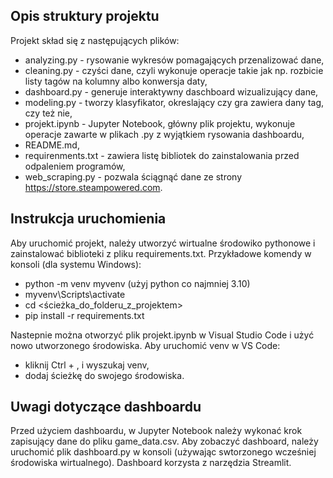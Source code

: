 ## Opis struktury projektu

Projekt skład się z następujących plików:
- analyzing.py - rysowanie wykresów pomagających przenalizować dane,
- cleaning.py - czyści dane, czyli wykonuje operacje takie jak np. rozbicie listy tagów na kolumny albo konwersja daty,
- dashboard.py - generuje interaktywny daschboard wizualizujący dane,
- modeling.py - tworzy klasyfikator, okreslający czy gra zawiera dany tag, czy też nie,
- projekt.ipynb - Jupyter Notebook, główny plik projektu, wykonuje operacje zawarte w plikach .py z wyjątkiem rysowania dashboardu,
- README.md,
- requirenments.txt - zawiera listę bibliotek do zainstalowania przed odpaleniem programów,
- web_scraping.py - pozwala ściągnąć dane ze strony https://store.steampowered.com.

## Instrukcja uruchomienia

Aby uruchomić projekt, należy utworzyć wirtualne środowiko pythonowe i zainstalować biblioteki z pliku requirements.txt.
Przykładowe komendy w konsoli (dla systemu Windows):
- python -m venv myvenv (użyj python co najmniej 3.10)
- myvenv\Scripts\activate
- cd <ścieżka_do_folderu_z_projektem>
- pip install -r requirements.txt

Nastepnie można otworzyć plik projekt.ipynb w Visual Studio Code i użyć nowo utworzonego środowiska.
Aby uruchomić venv w VS Code:
- kliknij Ctrl + , i wyszukaj venv,
- dodaj ścieżkę do swojego środowiska.

## Uwagi dotyczące dashboardu

Przed użyciem dashboardu, w Jupyter Notebook należy wykonać krok zapisujący dane do pliku game_data.csv. 
Aby zobaczyć dashboard, należy uruchomić plik dashboard.py w konsoli (używając swtorzonego wcześniej środowiska wirtualnego). Dashboard korzysta z narzędzia Streamlit.